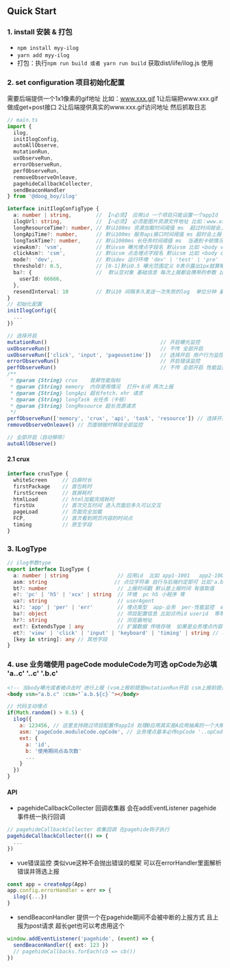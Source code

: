 ## Quick Start

### 1. install  安装 & 打包
- ```npm install myy-ilog```
- ```yarn add myy-ilog```
- 打包：执行```npm run build 或者 yarn run build``` 获取dist/iife/ilog.js 使用
### 2. set configuration  项目初始化配置


需要后端提供一个1x1像素的gif地址
比如：www.xxx.gif 
1让后端把www.xxx.gif做成get+post接口 
2让后端提供真实的www.xxx.gif访问地址 然后抓取日志

```typescript
// main.ts
import {
  ilog,
  initIlogConfig,
  autoAllObserve,
  mutationRun,
  uxObserveRun,
  errorObserveRun,
  perfObserveRun,
  removeObserveOnleave,
  pagehideCallbackCollecter,
  sendBeaconHandler
} from '@doog_boy/ilog'

interface initIlogConfigType {
  a: number | string,        // 【🔥必须】 应用id 一个项目只能设置一个appId
  ilogUrl: string,           // 【🔥必须】 必须是图片资源文件地址 比如：www.xxx.gif 让后端把地址做成get+post接口
  longResourceTime?: number, // 默认100ms 资源加载时间阈值 ms  超过时间就会上报 🔥请谨慎设置
  longApiTime?: number,      // 默认100ms 服务api接口时间阈值 ms 超时会上报 🔥请谨慎设置
  longTaskTime?: number,     // 默认1000ms 长任务时间阈值 ms  当遇到卡顿情况 卡顿时间超过阈值 会上报卡顿 🔥请谨慎设置
  viewAsm?: 'vsm',           // 默认vsm 曝光埋点字段名 默认vsm 比如 <body vsm="a.b.c"></body> 当body曝光就会将a.b.c进行上报
  clickAsm?: 'csm',          // 默认csm 点击埋点字段名 默认csm 比如 <body csm="a.b.c"></body> 当点击body就会将a.b.c进行上报
  mode?: 'dev',              // 默认dev 运行环境 'dev' | 'test' | 'pre' | 'prd'
  threshold?: 0.5,           // [0-1]默认0.5 曝光范围定义 0表示露出1px就算曝光  1表示模块完全暴露才算曝光
  ba?: {                     //  默认空对象 基础信息 每次上报都会携带的参数 比如userId  这类等
    userId: 66666,  
  },
  resendInterval: 10         // 默认10 间隔多久发送一次失败的log  单位分钟 最小1分钟 值为 false 0 '' null 等  等于关闭自动重发功能 
}
// 初始化配置
initIlogConfig({
  ...
})

// 选择开启
mutationRun()                                     // 开启曝光监控
uxObserveRun()                                    // 不传 全部开启
uxObserveRun(['click', 'input', 'pageusetime'])   // 选择开启 用户行为监控 pageusetime click input
errorObserveRun()                                 // 开启错误监控
perfObserveRun()                                  // 不传 全部开启 性能监控
/**
 * @param {String} crux    首屏性能指标
 * @param {String} memory  内存使用情况  打开+关闭 两次上报
 * @param {String} longApi 超长fetch、xhr 请求  
 * @param {String} longTask 长任务（卡顿）
 * @param {String} longResource 超长资源请求
 */
perfObserveRun(['memory', 'crux', 'api', 'task', 'resource']) // 选择开启 性能监控
removeObserveOnleave() // 页面销毁时移除全部监控

// 全部开启（自动移除）
autoAllObserve() 
```

#### 2.1 crux 

```typescript
interface crusType {
  whiteScreen     // 白屏时长
  firstPackage    // 首包耗时
  firstScreen     // 首屏耗时
  htmlLoad        // html加载完成耗时
  firstUx         // 首次交互时间 进入页面后多久可以交互
  pageLoad        // 页面完全加载
  FCP,            // 首次看到网页内容的时间点
  timing          // 原生字段
}

```

### 3. ILogType

```typescript
// ilog参数type
export interface ILogType {
  a: number | string                // 应用id  比如 app1-1001   app2-1002  app3-1003
  asm: string                      // 点位字符串 自行与后端约定即可 比如'a.b.c.d'  a是页面Code  b是模块code c是按钮code  d是操作code
  bt?: number                       // 上报时间戳 默认是上报时间 有值取值
  e?: 'pc' | 'h5' | 'xcx' | string  // 环境  pc h5 小程序 等
  ua?: string                       // userAgent
  ki?: 'app' | 'per' | 'err'        // 埋点类型  app-业务  per-性能监控  err-错误监控
  ba?: object                       // 项目配置信息 比如诊所id userid  等等
  hr?: string                       // 浏览器地址
  ext?: ExtendsType | any           // 扩展数据 传啥存啥  如果是业务埋点内容就是单个埋点需要传的参数 性能埋点 就是性能数据  错误埋点是错误信息
  et?: 'view' | 'click' | 'input' | 'keyboard' | 'timing' | string // 事件类型
  [key in string]: any // 其他字段
}
```

### 4. use 业务端使用  pageCode moduleCode为可选  opCode为必填  'a..c' '..c' '.b.c'

```html
<!-- 当body曝光或者被点击时 进行上报 (vsm上报前提是mutationRun开启 csm上报前提是 uxObserveRun(['click'])) -->
<body vsm="a.b.c" :csm="`a.b.${c}`"></body>
```
```JavaScript
// 代码主动埋点
if(Math.random() > 0.5) {
  ilog({
    a: 123456, // 这里支持跳过项目配置传appId 处理B应用其实是A应用抽离的一个大模块 appId不对应的情况
    asm: 'pageCode.moduleCode.opCode', // 业务埋点基本必传opCode '..opCode'
    ext: {
      a: 'id',
      b: '使用期间点击次数'
      ...
    }
  })
}
```

#### API

- pagehideCallbackCollecter  回调收集器 会在addEventListener pagehide 事件统一执行回调
```typescript
// pagehideCallbackCollecter 收集回调 在pagehide钩子执行
pagehideCallbackCollecter(() => {
  ...
})
```
-  vue错误监控 类似vue这种不会抛出错误的框架 可以在errorHandler里面解析错误并筛选上报
```typescript
const app = createApp(App)
app.config.errorHandler = err => {
  ilog({...})
}
```

- sendBeaconHandler 提供一个在pagehide期间不会被中断的上报方式 且上报为post请求 超长get也可以考虑用这个
```typescript
window.addEventListener('pagehide', (event) => {
  sendBeaconHandler({ ext: 123 })
  // pagehideCallbacks.forEach(cb => cb())
})
```


